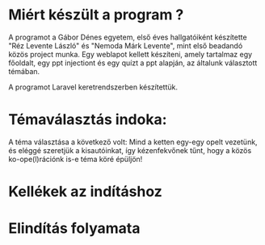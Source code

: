# Miért készült a program ?
A programot a Gábor Dénes egyetem, első éves hallgatóiként készítette "Réz Levente László" és "Nemoda Márk Levente", mint első beadandó közös project munka.
Egy weblapot kellett készíteni, amely tartalmaz egy főoldalt, egy ppt injectiont és egy quízt a ppt alapján, az általunk választott témában.

A programot Laravel keretrendszerben készítettük.

# Témaválasztás indoka:
 A téma választása a következő volt:
 Mind a ketten egy-egy opelt vezetünk, és eléggé szeretjük a kisautóinkat, így kézenfekvőnek tűnt, hogy a közös ko-ope(l)rációnk is-e téma köré épüljön! 

# Kellékek az indításhoz

# Elindítás folyamata
